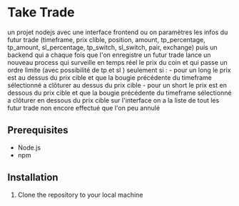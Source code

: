 # Take Trade
un projet nodejs avec une interface frontend ou on paramètres les infos du futur trade (timeframe, prix clible, position, amount, tp_percentage, tp_amount, sl_percentage, tp_switch, sl_switch, pair, exchange)
puis un backend qui a chaque fois que l'on enregistre un futur trade lance un nouveau process qui surveille en temps réel le prix du coin et qui passe un ordre limite (avec possibilité de tp et sl ) seulement si :
      - pour un long le prix est au dessus du prix cible et que la bougie précédente du timeframe sélectionné a clôturer au dessus du prix cible
      - pour un short le prix est en dessous du prix cible et que la bougie précédente du timeframe sélectionné a clôturer en dessous du prix cible
sur l'interface on a la liste de tout les futur trade non encore effectué que l'on peu annulé

## Prerequisites

- Node.js
- npm

## Installation

1. Clone the repository to your local machine

